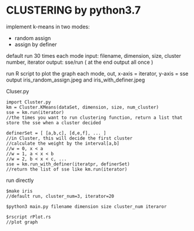 # CLUSTERING by python3.7

implement k-means in two modes:
- random assign
- assign by definer

default run 30 times each mode
input: filename, dimension, size, cluster number, iterator
output: sse/run ( at the end output all once )

run R script to plot the graph each mode, out, x-axis = iterator, y-axis = sse
output iris_random_assign.jpeg and iris_with_definer.jpeg

Cluser.py
```
import Cluster.py
km = Cluster.KMeans(dataSet, dimension, size, num_cluster)
sse = km.run(iterator)  
//the times you want to run clustering function, return a list that store the sse when a cluster decided

definerSet = [ [a,b,c], [d,e,f], ... ]  
//in Cluster, this will decide the first cluster
//calculate the weight by the interval[a,b]
//w = 0, x < a
//w = 1, a < x < b
//w = 2, b < x < c, ...
sse = km.run_with_definer(iteratpr, definerSet)
//return the list of sse like km.run(iterator)
```

run directly
```shell
$make iris 
//default run, cluster_num=3, iterator=20

$python3 main.py filename dimension size cluster_num iteraror

$rscript rPlot.rs 
//plot graph
```
